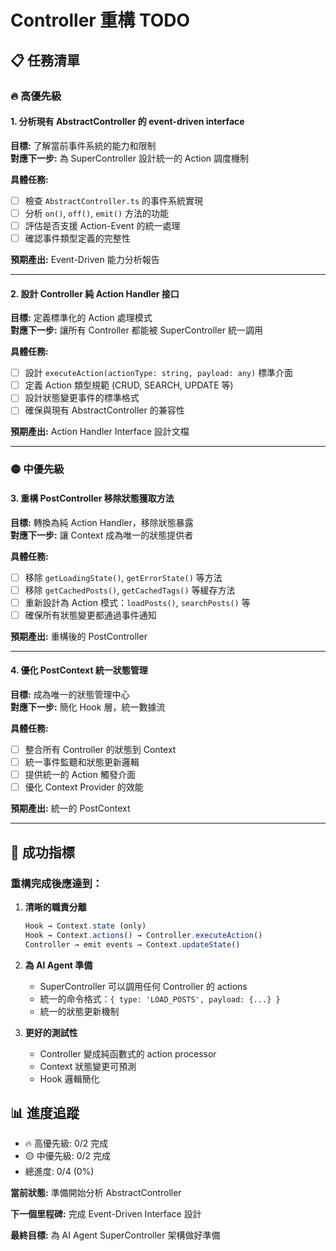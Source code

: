 # Controller 重構 TODO

## 📋 任務清單

### 🔥 高優先級

#### 1. 分析現有 AbstractController 的 event-driven interface
**目標:** 了解當前事件系統的能力和限制  
**對應下一步:** 為 SuperController 設計統一的 Action 調度機制

**具體任務:**
- [ ] 檢查 `AbstractController.ts` 的事件系統實現
- [ ] 分析 `on()`, `off()`, `emit()` 方法的功能
- [ ] 評估是否支援 Action-Event 的統一處理
- [ ] 確認事件類型定義的完整性

**預期產出:** Event-Driven 能力分析報告

---

#### 2. 設計 Controller 純 Action Handler 接口
**目標:** 定義標準化的 Action 處理模式  
**對應下一步:** 讓所有 Controller 都能被 SuperController 統一調用

**具體任務:**
- [ ] 設計 `executeAction(actionType: string, payload: any)` 標準介面
- [ ] 定義 Action 類型規範 (CRUD, SEARCH, UPDATE 等)
- [ ] 設計狀態變更事件的標準格式
- [ ] 確保與現有 AbstractController 的兼容性

**預期產出:** Action Handler Interface 設計文檔

---

### 🟡 中優先級

#### 3. 重構 PostController 移除狀態獲取方法
**目標:** 轉換為純 Action Handler，移除狀態暴露  
**對應下一步:** 讓 Context 成為唯一的狀態提供者

**具體任務:**
- [ ] 移除 `getLoadingState()`, `getErrorState()` 等方法
- [ ] 移除 `getCachedPosts()`, `getCachedTags()` 等緩存方法
- [ ] 重新設計為 Action 模式：`loadPosts()`, `searchPosts()` 等
- [ ] 確保所有狀態變更都通過事件通知

**預期產出:** 重構後的 PostController

---

#### 4. 優化 PostContext 統一狀態管理
**目標:** 成為唯一的狀態管理中心  
**對應下一步:** 簡化 Hook 層，統一數據流

**具體任務:**
- [ ] 整合所有 Controller 的狀態到 Context
- [ ] 統一事件監聽和狀態更新邏輯
- [ ] 提供統一的 Action 觸發介面
- [ ] 優化 Context Provider 的效能

**預期產出:** 統一的 PostContext

---

## 🎯 成功指標

### 重構完成後應達到：

1. **清晰的職責分離**
   ```typescript
   Hook → Context.state (only)
   Hook → Context.actions() → Controller.executeAction()
   Controller → emit events → Context.updateState()
   ```

2. **為 AI Agent 準備**
   - SuperController 可以調用任何 Controller 的 actions
   - 統一的命令格式：`{ type: 'LOAD_POSTS', payload: {...} }`
   - 統一的狀態更新機制

3. **更好的測試性**
   - Controller 變成純函數式的 action processor
   - Context 狀態變更可預測
   - Hook 邏輯簡化

## 📊 進度追蹤

- 🔥 高優先級: 0/2 完成
- 🟡 中優先級: 0/2 完成
- 總進度: 0/4 (0%)

**當前狀態:** 準備開始分析 AbstractController

**下一個里程碑:** 完成 Event-Driven Interface 設計

**最終目標:** 為 AI Agent SuperController 架構做好準備